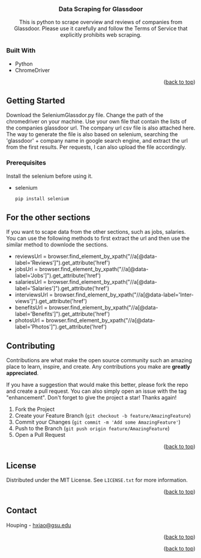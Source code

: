 <div id="top"></div>
<!--
*** Thanks for checking out the Best-README-Template. If you have a suggestion
*** that would make this better, please fork the repo and create a pull request
*** or simply open an issue with the tag "enhancement".
*** Don't forget to give the project a star!
*** Thanks again! Now go create something AMAZING! :D
-->


<!-- PROJECT SHIELDS -->
<!--
*** I'm using markdown "reference style" links for readability.
*** Reference links are enclosed in brackets [ ] instead of parentheses ( ).
*** See the bottom of this document for the declaration of the reference variables
*** for contributors-url, forks-url, etc. This is an optional, concise syntax you may use.
*** https://www.markdownguide.org/basic-syntax/#reference-style-links

[![Contributors][contributors-shield]][contributors-url]
[![Forks][forks-shield]][forks-url]
[![Stargazers][stars-shield]][stars-url]
[![Issues][issues-shield]][issues-url]
[![MIT License][license-shield]][license-url]
[![LinkedIn][linkedin-shield]][linkedin-url]
-->


<!-- PROJECT LOGO 
<br />
<div align="center">
  <a href="https://github.com/github_username/repo_name">
    <img src="images/logo.png" alt="Logo" width="80" height="80">
  </a>
-->

<h3 align="center">Data Scraping for Glassdoor</h3>

  <p align="center">
    This is python to scrape overview and reviews of companies from Glassdoor. Please use it carefully and follow the Terms of Service that explicitly prohibits web scraping.
  </p>
</div>

### Built With

* Python
* ChromeDriver

<p align="right">(<a href="#top">back to top</a>)</p>



<!-- GETTING STARTED -->
## Getting Started

Download the SeleniumGlassdor.py file. Change the path of the chromedriver on your machine. Use your own file that contain the lists of the companies glassdoor url. The company url csv file is also attached here. The way to generate the file is also based on selenium, searching the 'glassdoor' + company name in google search engine, and extract the url from the first results. Per requests, I can also upload the file accordingly.

### Prerequisites

Install the selenium before using it.
* selenium
  ```sh
  pip install selenium
  ```

## For the other sections
If you want to scape data from the other sections, such as jobs, salaries. You can use the following methods to first extract the url and then use the similar method to downlode the sections.

* reviewsUrl = browser.find_element_by_xpath("//a[@data-label='Reviews']").get_attribute('href')
* jobsUrl = browser.find_element_by_xpath("//a[@data-label='Jobs']").get_attribute('href')
* salariesUrl = browser.find_element_by_xpath("//a[@data-label='Salaries']").get_attribute('href')
* interviewsUrl = browser.find_element_by_xpath("//a[@data-label='Inter­views']").get_attribute('href')
* benefitsUrl = browser.find_element_by_xpath("//a[@data-label='Benefits']").get_attribute('href')
* photosUrl = browser.find_element_by_xpath("//a[@data-label='Photos']").get_attribute('href')

<!-- CONTRIBUTING -->
## Contributing

Contributions are what make the open source community such an amazing place to learn, inspire, and create. Any contributions you make are **greatly appreciated**.

If you have a suggestion that would make this better, please fork the repo and create a pull request. You can also simply open an issue with the tag "enhancement".
Don't forget to give the project a star! Thanks again!

1. Fork the Project
2. Create your Feature Branch (`git checkout -b feature/AmazingFeature`)
3. Commit your Changes (`git commit -m 'Add some AmazingFeature'`)
4. Push to the Branch (`git push origin feature/AmazingFeature`)
5. Open a Pull Request

<p align="right">(<a href="#top">back to top</a>)</p>



<!-- LICENSE -->
## License

Distributed under the MIT License. See `LICENSE.txt` for more information.

<p align="right">(<a href="#top">back to top</a>)</p>



<!-- CONTACT -->
## Contact

Houping - hxiao@gsu.edu

<p align="right">(<a href="#top">back to top</a>)</p>


<p align="right">(<a href="#top">back to top</a>)</p>
